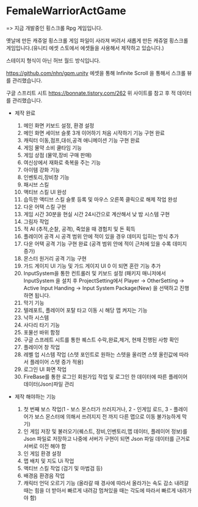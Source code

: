 # FemaleWarriorActGame
 => 지금 개발중인 횡스크롤 Rpg 게임입니다.

옛날에 만든 캐쥬얼 횡스크롤 게임 파일이 사라져 버려서 새롭게 만든 캐쥬얼 횡스크롤 게임입니다.(유니티 에셋 스토에서 에셋들을 사용해서 제작하고 있습니다.)

스테이지 형식이 아닌 허브 월드 방식입니다.

https://github.com/nhn/gpm.unity 에셋을 통해 Infinite Scroll 을 통해서 스크롤 뷰를 관리했습니다.

구글 스프리트 시트 https://bonnate.tistory.com/262 위 사이트를 참고 후 적 데이터를 관리했습니다.

- 제작 완료
  1. 메인 화면 키보드 설정, 환경 설정
  2. 메인 화면 세이브 슬롯 3개 이어하기 처음 시작하기 기능 구현 완료
  3. 캐릭터 이동,점프,대쉬,공격 애니메이션 기능 구현 완료
  4. 게임 물약 소비 쿨타임 기능
  5. 게임 상점 (물약,장비 구매 판매)
  6. 여신상에서 재화로 축복을 주는 기능
  7. 아이템 강화 기능
  8. 인벤토리,장비창 기능
  9. 패시브 스킬
  10. 액티브 스킬 UI 완성
  11. 습득한 액티브 스킬 슬롯 등록 및 마우스 오른쪽 클릭으로 해제 작업 완성
  12. 다운 어택 스킬 구현
  13. 게임 시간 30분을 현실 시간 24시간으로 계산해서 낮 밤 시스템 구현
  14. 그림자 작업
  15. 적 AI (추적,순찰, 공격), 죽었을 때 경험치 및 돈 획득
  16. 플레이어 공격 시 공격 범위 안에 적이 있을 경우 데미지 입히는 방식 추가
  17. 다운 어택 공격 기능 구현 완료 (공격 범위 안에 적이 근처에 있을 수록 데미지 증가)
  18. 몬스터 원거리 공격 기능 구현
  19. 가드 게이지 UI 기능 및 가드 게이지 UI 0 이 되면 혼란 기능 추가
  20. InputSystem을 통한 컨트롤러 및 키보드 설정 (패키지 매니저에서 InputSystem 을 설치 후 ProjectSetting에서 Player -> OtherSetting -> Active Input Handing -> Input System Package(New) 을 선택하고 진행하면 됩니다.
  21. 막기 기능
  22. 텔레포트, 플레이어 포탈 타고 이동 시 해당 맵 켜지는 기능
  23. 낙하 시스템
  24. 사다리 타기 기능
  25. 포물선 바위 함정
  26. 구글 스프레트 시트를 통한 퀘스트 수락,완료,제거, 현재 진행된 사항 확인
  27. 플레이어 창 작업
  28. 레벨 업 시스템 작업 (스텟 포인트로 원하는 스텟을 올리면 스텟 올린값에 따라서 플레이어 스텟 증가 적용)
  29. 로그인 UI 화면 작업
  30. FireBase를 통한 로그인 회원가입 작업 및 로그인 한 데이터에 따른 플레이어 데이터(Json)파일 관리
 
- 제작 해야하는 기능
  1. 첫 번째 보스 작업(1 - 보스 몬스터가 쓰러지거나, 2 - 인게임 로드, 3 - 플레이어가 보스 몬스터에 의해서 쓰려지지 전 까지 다른 맵으로 이동 불가능하게 막기)
  2. 인 게임 저장 및 불러오기(퀘스트, 장비,인벤토리,맵 데이터, 플레이어 정보)를 Json 파일로 저장하고 나중에 서버가 구현이 되면 Json 파일 데이터를 근거로 서버로 이전 해야 함
  3. 인 게임 환경 설정
  4. 맵 배치 및 지도 Ui 작업
  5. 액티브 스킬 작업 (검기 및 마법검 등)
  6. 배경음 환경음 작업
  7. 캐릭터 언덕 오르기 기능 (올라갈 때 경사에 따라서 올라가는 속도 감소 내려갈 때는 힘을 더 받아서 빠르게 내려감 멈쳐있을 때는 각도에 따라서 빠르게 내려가야 함)
